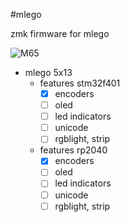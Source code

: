 #mlego

zmk firmware for mlego


![M65](https://i.imgur.com/2RF6mrj.jpg)

- mlego 5x13
  - features stm32f401
    - [x] encoders
    - [ ] oled
    - [ ] led indicators
    - [ ] unicode
    - [ ] rgblight, strip
  - features rp2040
    - [x] encoders
    - [ ] oled
    - [ ] led indicators
    - [ ] unicode
    - [ ] rgblight, strip

